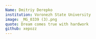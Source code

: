 ```yaml
---
Name: Dmitriy Derepko
institution: Voronezh State University
image: _MG_0339 (3).png
quote: Dream comes true with hardwork
github: xepozz
---
```

